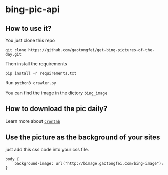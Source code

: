 # bing-pic-api

## How to use it?

You just clone this repo

`git clone https://github.com/gaotongfei/get-bing-pictures-of-the-day.git`

Then install the requirements

`pip install -r requirements.txt`

Run `python3 crawler.py`

You can find the image in the dictory `bing_image`

## How to download the pic daily?

Learn more about [`crontab`][1]

## Use the picture as the background of your sites

just add this css code into your css file.

```
body {
    background-image: url("http://bimage.gaotongfei.com/bing-image");
}
```

[1]: http://unixhelp.ed.ac.uk/CGI/man-cgi?crontab+5
